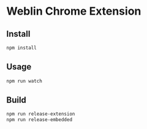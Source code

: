 # Weblin Chrome Extension

## Install

```sh
npm install
```

## Usage

```sh
npm run watch
```

## Build

```sh
npm run release-extension
npm run release-embedded
```
